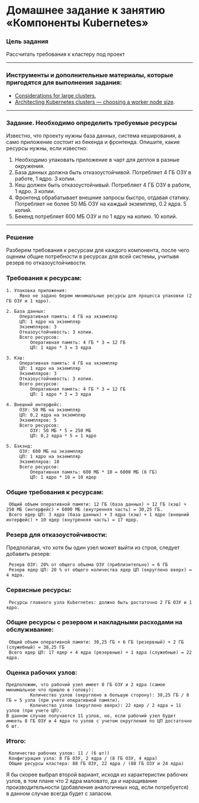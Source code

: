 # Домашнее задание к занятию «Компоненты Kubernetes»

### Цель задания

Рассчитать требования к кластеру под проект

------

### Инструменты и дополнительные материалы, которые пригодятся для выполнения задания:

- [Considerations for large clusters](https://kubernetes.io/docs/setup/best-practices/cluster-large/),
- [Architecting Kubernetes clusters — choosing a worker node size](https://learnk8s.io/kubernetes-node-size).

------

### Задание. Необходимо определить требуемые ресурсы
Известно, что проекту нужны база данных, система кеширования, а само приложение состоит из бекенда и фронтенда. Опишите, какие ресурсы нужны, если известно:

1. Необходимо упаковать приложение в чарт для деплоя в разные окружения. 
2. База данных должна быть отказоустойчивой. Потребляет 4 ГБ ОЗУ в работе, 1 ядро. 3 копии. 
3. Кеш должен быть отказоустойчивый. Потребляет 4 ГБ ОЗУ в работе, 1 ядро. 3 копии. 
4. Фронтенд обрабатывает внешние запросы быстро, отдавая статику. Потребляет не более 50 МБ ОЗУ на каждый экземпляр, 0.2 ядра. 5 копий. 
5. Бекенд потребляет 600 МБ ОЗУ и по 1 ядру на копию. 10 копий.

----

### Решение
Разберем требования к ресурсам для каждого компонента, после чего оценим общие потребности в ресурсах для всей системы, учитывя резерв по отказоустойчивости.

### Требования к ресурсам:
    1. Упаковка приложения:
         Явно не задано берем минимальные ресурсы для процесса упаковки (2 ГБ ОЗУ и 1 ядро).

    2. База данных:
         Оперативная память: 4 ГБ на экземпляр
         ЦП: 1 ядро на экземпляр
         Экземпляров: 3
         Отказоустойчивость: 3 копии.
         Всего ресурсов:
             Оперативная память: 4 ГБ * 3 = 12 ГБ
             ЦП: 1 ядро * 3 = 3 ядра

    3. Кэш:
         Оперативная память: 4 ГБ на экземпляр
         ЦП: 1 ядро на экземпляр
         Экземпляров: 3
         Отказоустойчивость: 3 копии.
         Всего ресурсов:
             Оперативная память: 4 ГБ * 3 = 12 ГБ
             ЦП: 1 ядро * 3 = 3 ядра

    4. Внешний интерфейс:
         ОЗУ: 50 МБ на экземпляр
         ЦП: 0,2 ядра на экземпляр
         Экземпляров: 5
         Всего ресурсов:
             ОЗУ: 50 МБ * 5 = 250 МБ
             ЦП: 0,2 ядра * 5 = 1 ядро

    5. Бэкэнд:
         ОЗУ: 600 МБ на экземпляр
         ЦП: 1 ядро на экземпляр
         Экземпляров: 10
         Всего ресурсов:
             Оперативная память: 600 МБ * 10 = 6000 МБ (6 ГБ)
             ЦП: 1 ядро * 10 = 10 ядер

### Общие требования к ресурсам:

     Общий объем оперативной памяти: 12 ГБ (база данных) + 12 ГБ (кэш) + 250 МБ (интерфейс) + 6000 МБ (внутренняя часть) = 30,25 ГБ.
     Всего ядер ЦП: 3 ядра (база данных) + 3 ядра (кэш) + 1 ядро (внешний интерфейс) + 10 ядер (внутренняя часть) = 17 ядер.

### Резерв для отказоустойчивости:

Предполагая, что хотя бы один узел может выйти из строя, следует добавить резерв:

     Резерв ОЗУ: 20% от общего объема ОЗУ (приблизительно) = 6 ГБ
     Резерв ядер ЦП: 20 % от общего количества ядер ЦП (округлено вверх) = 4 ядра.

### Сервисные ресурсы:

     Ресурсы главного узла Kubernetes: должно быть достаточно 2 ГБ ОЗУ и 1 ядро.

### Общие ресурсы с резервом и накладными расходами на обслуживание:

     Общий объем оперативной памяти: 30,25 ГБ + 6 ГБ (резервный) + 2 ГБ (служебный) = 38,25 ГБ
     Всего ядер ЦП: 17 ядер + 4 ядра (резервные) + 1 ядра (служебные) = 22 ядра.

### Оценка рабочих узлов:

    Предположим, что рабочий узел имеет 8 ГБ ОЗУ и 2 ядра (самое минимальное что пришло в голову):
             Количество узлов (округлено в большую сторону): 38,25 ГБ / 8 ГБ = 5 узла (при учете оперативной памяти).
             Количество узлов (округлено вверх): 22 ядер / 2 ядра = 11 узлов (при учете ЦП).
    В данном случае получается 11 узлов, но, если рабочий узел будет имееть 8 ГБ ОЗУ и 4 ядра то узлов с учетом округления по ЦП достаточно 6 шт. 

### Итого:

     Количество рабочих узлов: 11 / (6 шт))
     Конфигурация узла: 8 ГБ ОЗУ, 2 ядра / (8 ГБ ОЗУ, 4 ядра)
     Общие ресурсы кластера: 88 ГБ ОЗУ, 22 ядра / (88 ГБ ОЗУ и 24 ядра)

Я бы скорее выбрал второй вариант, исходя из характеристик рабочих узлов, в том плане что 2 ядра маловато, да и наращивание производительности (добавление аналогичных нод, если потребуется) в данном случае всегда будет с запасом.

